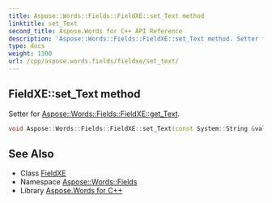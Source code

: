 ```yaml
---
title: Aspose::Words::Fields::FieldXE::set_Text method
linktitle: set_Text
second_title: Aspose.Words for C++ API Reference
description: 'Aspose::Words::Fields::FieldXE::set_Text method. Setter for Aspose::Words::Fields::FieldXE::get_Text in C++.'
type: docs
weight: 1300
url: /cpp/aspose.words.fields/fieldxe/set_text/
---
```

## FieldXE::set_Text method


Setter for [Aspose::Words::Fields::FieldXE::get_Text](../get_text/).

```cpp
void Aspose::Words::Fields::FieldXE::set_Text(const System::String &value)
```

## See Also

* Class [FieldXE](../)
* Namespace [Aspose::Words::Fields](../../)
* Library [Aspose.Words for C++](../../../)
